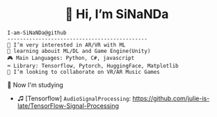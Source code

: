 <h1 align="center">👋 Hi, I’m SiNaNDa</h1>

```
I-am-SiNaNDa@github
---------------------------------------------
👀 I’m very interested in AR/VR with ML  
🌱 learning abouit ML/DL and Game Engine(Unity)  
🎮 Main Languages: Python, C#, javascript  
⌨ Library: Tensorflow, Pytorch, HuggingFace, Matplotlib  
💞️ I’m looking to collaborate on VR/AR Music Games  
```
👀
Now I'm studying    
* ♫ [Tensorflow] `AudioSignalProcessing`: https://github.com/julie-is-late/TensorFlow-Signal-Processing
